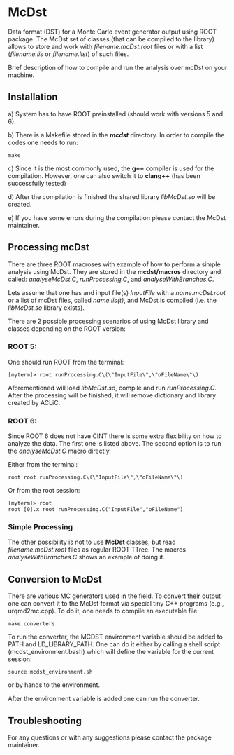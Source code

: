 # McDst

Data format (DST) for a Monte Carlo event generator output using ROOT package.
The McDst set of classes (that can be compiled to the library) allows to store and work with *filename.mcDst.root* files or with a list (*filename.lis* or *filename.list*) of such files.

Brief description of how to compile and run the analysis over mcDst on your machine.

## Installation

a) System has to have ROOT preinstalled (should work with versions 5 and 6).

b) There is a Makefile stored in the **_mcdst_** directory. In order to compile the codes one needs to run:

```
make
```

c) Since it is the most commonly used, the **g++** compiler is used for the compilation. However, one can also switch it to **clang++** (has been successfully tested)

d) After the compilation is finished the shared library *libMcDst.so* will be created.

e) If you have some errors during the compilation please contact the McDst maintainer.

## Processing mcDst

There are three ROOT macroses with example of how to perform a simple analysis using McDst. They are stored in the **mcdst/macros** directory and called: *analyseMcDst.C*, *runProcessing.C*, and *analyseWithBranches.C*.

Lets assume that one has and input file(s) *InputFile* with a *name.mcDst.root* or a list of mcDst files, called *name.lis(t)*, and McDst is compiled (i.e. the *libMcDst.so* library exists).

There are 2 possible processing scenarios of using McDst library and classes depending on the ROOT version:

### ROOT 5:

One should run ROOT from the terminal:

```
[myterm]> root runProcessing.C\(\"InputFile\",\"oFileName\"\)
```

Aforementioned will load *libMcDst.so*, compile and run *runProcessing.C*. After the processing will be finished, it will remove dictionary and library created by ACLiC.

### ROOT 6:

Since ROOT 6 does not have CINT there is some extra flexibility on how to analyze the data. The first one is listed above. The second option is to run the *analyseMcDst.C* macro directly.

Either from the terminal:

```
root root runProcessing.C\(\"InputFile\",\"oFileName\"\)
```

Or from the root session:

```
[myterm]> root
root [0].x root runProcessing.C("InputFile","oFileName")
```

### Simple Processing

The other possibility is not to use **McDst** classes, but read *filename.mcDst.root* files as regular ROOT TTree. The macros *analyseWithBranches.C* shows an example of doing it.

## Conversion to McDst

There are various MC generators used in the field. To convert their output one can convert it to the McDst format via special tiny C++ programs (e.g., urqmd2mc.cpp). To do it, one needs to compile an executable file:

```
make converters
```

To run the converter, the MCDST environment variable should be added to PATH and LD_LIBRARY_PATH. One can do it either by calling a shell script (mcdst_environment.bash) which will define the variable for the current session:

```
source mcdst_environment.sh
```

or by hands to the environment.

After the environment variable is added one can run the converter.

## Troubleshooting

For any questions or with any suggestions please contact the package maintainer.

